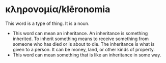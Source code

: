 # κληρονομία/klēronomia

This word is a type of thing. It is a noun.

* This word can mean an inheritance. An inheritance is something inherited. To inherit something means to receive something from someone who has died or is about to die. The inheritance is what is given to a person. It can be money, land, or other kinds of property.
* This word can mean something that is like an inheritance in some way.
